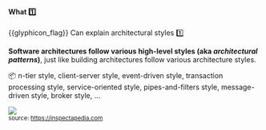 <div id="title">

#### What :one:

</div>

<span id="prereqs"><dynamic-panel src="../../../introduction/what/unit-inElsewhere-asFlat.md" boilerplate header="%%{{glyphicon_education}} Design → Architecture → Introduction → What%%" /></span>

<span id="outcomes">{{glyphicon_flag}} Can explain architectural styles :one:</span>

<div id="body">

**Software architectures follow various high-level styles (aka _architectural patterns_)**, just like <trigger trigger="click" for="modal:archiStyles-buildingArchitectures">building architectures follow various architecture styles</trigger>.

<tip-box> 

:package: n-tier style, client-server style, event-driven style, transaction processing style, service-oriented style, pipes-and-filters style, message-driven style, broker style, ...

</tip-box>

<modal title="" id="modal:archiStyles-buildingArchitectures">

<img src="https://inspectapedia.com/exterior/ArchitectureStyles.jpg" /><br>
<sub>source: https://inspectapedia.com</sub>

</modal>

</div>

<div id="extras">
</div>